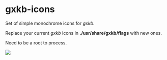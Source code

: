 # gxkb-icons
Set of simple monochrome icons for <i>gxkb</i>.

Replace your current <i>gxkb</i> icons in <b>./usr/share/gxkb/flags</b> with new ones. 

Need to be a root to process.

<img src="https://i.nyx.cz/files/00/00/18/08/1808498_86473734a1ff366d8cdc.png">
